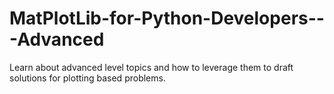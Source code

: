 # MatPlotLib-for-Python-Developers---Advanced
Learn about advanced level topics and how to leverage them to draft solutions for plotting based problems. 
